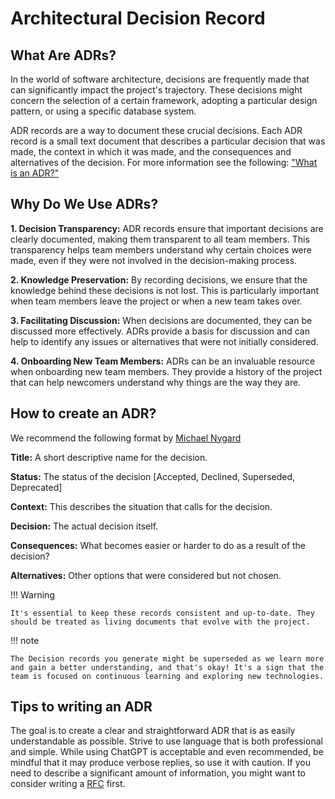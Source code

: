# Architectural Decision Record

## What Are ADRs?

In the world of software architecture, decisions are frequently made that can significantly impact the project's trajectory. These decisions might concern the selection of a certain framework, adopting a particular design pattern, or using a specific database system.

ADR records are a way to document these crucial decisions. Each ADR record is a small text document that describes a particular decision that was made, the context in which it was made, and the consequences and alternatives of the decision. For more information see the following: ["What is an ADR?"](https://github.com/joelparkerhenderson/architecture-decision-record#what-is-an-architecture-decision-record)

## Why Do We Use ADRs?

**1. Decision Transparency:** ADR records ensure that important decisions are clearly documented, making them transparent to all team members. This transparency helps team members understand why certain choices were made, even if they were not involved in the decision-making process.

**2. Knowledge Preservation:** By recording decisions, we ensure that the knowledge behind these decisions is not lost. This is particularly important when team members leave the project or when a new team takes over.

**3. Facilitating Discussion:** When decisions are documented, they can be discussed more effectively. ADRs provide a basis for discussion and can help to identify any issues or alternatives that were not initially considered.

**4. Onboarding New Team Members:** ADRs can be an invaluable resource when onboarding new team members. They provide a history of the project that can help newcomers understand why things are the way they are.

## How to create an ADR?

We recommend the following format by [Michael Nygard](https://github.com/joelparkerhenderson/architecture-decision-record/blob/main/templates/decision-record-template-by-michael-nygard/index.md) 

**Title:** A short descriptive name for the decision.

**Status:** The status of the decision [Accepted, Declined, Superseded, Deprecated]

**Context:** This describes the situation that calls for the decision.

**Decision:** The actual decision itself.

**Consequences:** What becomes easier or harder to do as a result of the decision?

**Alternatives:** Other options that were considered but not chosen.

!!! Warning

    It's essential to keep these records consistent and up-to-date. They should be treated as living documents that evolve with the project.

!!! note

    The Decision records you generate might be superseded as we learn more and gain a better understanding, and that's okay! It's a sign that the team is focused on continuous learning and exploring new technologies.

## Tips to writing an ADR

The goal is to create a clear and straightforward ADR that is as easily understandable as possible. Strive to use language that is both professional and simple. While using ChatGPT is acceptable and even recommended, be mindful that it may produce verbose replies, so use it with caution. If you need to describe a significant amount of information, you might want to consider writing a [RFC](Request-for-Comments.md) first.
